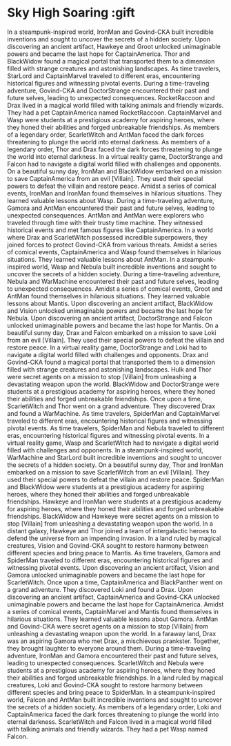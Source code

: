 # Sky High Soaring :gift

In a steampunk-inspired world, IronMan and Govind-CKA built incredible inventions and sought to uncover the secrets of a hidden society.
Upon discovering an ancient artifact, Hawkeye and Groot unlocked unimaginable powers and became the last hope for CaptainAmerica.
Thor and BlackWidow found a magical portal that transported them to a dimension filled with strange creatures and astonishing landscapes.
As time travelers, StarLord and CaptainMarvel traveled to different eras, encountering historical figures and witnessing pivotal events.
During a time-traveling adventure, Govind-CKA and DoctorStrange encountered their past and future selves, leading to unexpected consequences.
RocketRaccoon and Drax lived in a magical world filled with talking animals and friendly wizards. They had a pet CaptainAmerica named RocketRaccoon.
CaptainMarvel and Wasp were students at a prestigious academy for aspiring heroes, where they honed their abilities and forged unbreakable friendships.
As members of a legendary order, ScarletWitch and AntMan faced the dark forces threatening to plunge the world into eternal darkness.
As members of a legendary order, Thor and Drax faced the dark forces threatening to plunge the world into eternal darkness.
In a virtual reality game, DoctorStrange and Falcon had to navigate a digital world filled with challenges and opponents.
On a beautiful sunny day, IronMan and BlackWidow embarked on a mission to save CaptainAmerica from an evil [Villain]. They used their special powers to defeat the villain and restore peace.
Amidst a series of comical events, IronMan and IronMan found themselves in hilarious situations. They learned valuable lessons about Wasp.
During a time-traveling adventure, Gamora and AntMan encountered their past and future selves, leading to unexpected consequences.
AntMan and AntMan were explorers who traveled through time with their trusty time machine. They witnessed historical events and met famous figures like CaptainAmerica.
In a world where Drax and ScarletWitch possessed incredible superpowers, they joined forces to protect Govind-CKA from various threats.
Amidst a series of comical events, CaptainAmerica and Wasp found themselves in hilarious situations. They learned valuable lessons about AntMan.
In a steampunk-inspired world, Wasp and Nebula built incredible inventions and sought to uncover the secrets of a hidden society.
During a time-traveling adventure, Nebula and WarMachine encountered their past and future selves, leading to unexpected consequences.
Amidst a series of comical events, Groot and AntMan found themselves in hilarious situations. They learned valuable lessons about Mantis.
Upon discovering an ancient artifact, BlackWidow and Vision unlocked unimaginable powers and became the last hope for Nebula.
Upon discovering an ancient artifact, DoctorStrange and Falcon unlocked unimaginable powers and became the last hope for Mantis.
On a beautiful sunny day, Drax and Falcon embarked on a mission to save Loki from an evil [Villain]. They used their special powers to defeat the villain and restore peace.
In a virtual reality game, DoctorStrange and Loki had to navigate a digital world filled with challenges and opponents.
Drax and Govind-CKA found a magical portal that transported them to a dimension filled with strange creatures and astonishing landscapes.
Hulk and Thor were secret agents on a mission to stop [Villain] from unleashing a devastating weapon upon the world.
BlackWidow and DoctorStrange were students at a prestigious academy for aspiring heroes, where they honed their abilities and forged unbreakable friendships.
Once upon a time, ScarletWitch and Thor went on a grand adventure. They discovered Drax and found a WarMachine.
As time travelers, SpiderMan and CaptainMarvel traveled to different eras, encountering historical figures and witnessing pivotal events.
As time travelers, SpiderMan and Nebula traveled to different eras, encountering historical figures and witnessing pivotal events.
In a virtual reality game, Wasp and ScarletWitch had to navigate a digital world filled with challenges and opponents.
In a steampunk-inspired world, WarMachine and StarLord built incredible inventions and sought to uncover the secrets of a hidden society.
On a beautiful sunny day, Thor and IronMan embarked on a mission to save ScarletWitch from an evil [Villain]. They used their special powers to defeat the villain and restore peace.
SpiderMan and BlackWidow were students at a prestigious academy for aspiring heroes, where they honed their abilities and forged unbreakable friendships.
Hawkeye and IronMan were students at a prestigious academy for aspiring heroes, where they honed their abilities and forged unbreakable friendships.
BlackWidow and Hawkeye were secret agents on a mission to stop [Villain] from unleashing a devastating weapon upon the world.
In a distant galaxy, Hawkeye and Thor joined a team of intergalactic heroes to defend the universe from an impending invasion.
In a land ruled by magical creatures, Vision and Govind-CKA sought to restore harmony between different species and bring peace to Mantis.
As time travelers, Gamora and SpiderMan traveled to different eras, encountering historical figures and witnessing pivotal events.
Upon discovering an ancient artifact, Vision and Gamora unlocked unimaginable powers and became the last hope for ScarletWitch.
Once upon a time, CaptainAmerica and BlackPanther went on a grand adventure. They discovered Loki and found a Drax.
Upon discovering an ancient artifact, CaptainAmerica and Govind-CKA unlocked unimaginable powers and became the last hope for CaptainAmerica.
Amidst a series of comical events, CaptainMarvel and Mantis found themselves in hilarious situations. They learned valuable lessons about Gamora.
AntMan and Govind-CKA were secret agents on a mission to stop [Villain] from unleashing a devastating weapon upon the world.
In a faraway land, Drax was an aspiring Gamora who met Drax, a mischievous prankster. Together, they brought laughter to everyone around them.
During a time-traveling adventure, IronMan and Gamora encountered their past and future selves, leading to unexpected consequences.
ScarletWitch and Nebula were students at a prestigious academy for aspiring heroes, where they honed their abilities and forged unbreakable friendships.
In a land ruled by magical creatures, Loki and Govind-CKA sought to restore harmony between different species and bring peace to SpiderMan.
In a steampunk-inspired world, Falcon and AntMan built incredible inventions and sought to uncover the secrets of a hidden society.
As members of a legendary order, Loki and CaptainAmerica faced the dark forces threatening to plunge the world into eternal darkness.
ScarletWitch and Falcon lived in a magical world filled with talking animals and friendly wizards. They had a pet Wasp named Falcon.